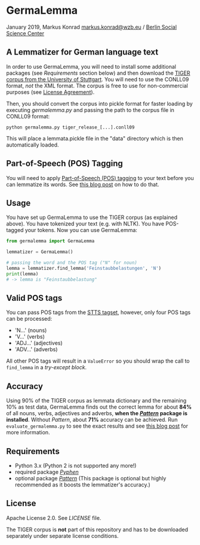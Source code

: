 # GermaLemma

January 2019, Markus Konrad <markus.konrad@wzb.eu> / [Berlin Social Science Center](https://www.wzb.eu/en)

## A Lemmatizer for German language text

In order to use GermaLemma, you will need to install some additional packages (see *Requirements* section below) and then download the [TIGER corpus from the University of Stuttgart](http://www.ims.uni-stuttgart.de/forschung/ressourcen/korpora/tiger.html). You will need to use the CONLL09 format, *not* the XML format.
The corpus is free to use for non-commercial purposes (see [License Agreement](http://www.ims.uni-stuttgart.de/forschung/ressourcen/korpora/TIGERCorpus/license/htmlicense.html)).

Then, you should convert the corpus into pickle format for faster loading by executing *germalemma.py* and passing the path to the corpus file in CONLL09 format:

```
python germalemma.py tiger_release_[...].conll09
```

This will place a lemmata.pickle file in the "data" directory which is then automatically loaded.

## Part-of-Speech (POS) Tagging

You will need to apply [Part-of-Speech (POS) tagging](https://en.wikipedia.org/wiki/Part-of-speech_tagging) to your text before you can lemmatize its words. See [this blog post](https://datascience.blog.wzb.eu/2016/07/13/accurate-part-of-speech-tagging-of-german-texts-with-nltk/) on how to do that.

## Usage

You have set up GermaLemma to use the TIGER corpus (as explained above). You have tokenized your text (e.g. with NLTK). You have POS-tagged your tokens. Now you can use GermaLemma:

```python
from germalemma import GermaLemma

lemmatizer = GermaLemma()

# passing the word and the POS tag ("N" for noun)
lemma = lemmatizer.find_lemma('Feinstaubbelastungen', 'N')
print(lemma)
# -> lemma is "Feinstaubbelastung"
```

## Valid POS tags

You can pass POS tags from the [STTS tagset](http://www.ims.uni-stuttgart.de/forschung/ressourcen/lexika/TagSets/stts-table.html), however, only four POS tags can be processed:

* 'N...' (nouns)
* 'V...' (verbs)
* 'ADJ...' (adjectives)
* 'ADV...' (adverbs)

All other POS tags will result in a `ValueError` so you should wrap the call to `find_lemma` in a *try-except block*.

## Accuracy

Using 90% of the TIGER corpus as lemmata dictionary and the remaining 10% as test data, GermaLemma finds out the correct lemma for about **84%** of all nouns, verbs, adjectives and adverbs, **when the [*Pattern*](http://www.clips.ua.ac.be/pattern) package is installed**. Without *Pattern*, about **71%** accuracy can be achieved. Run `evaluate_germalemma.py` to see the exact results and see [this blog post](https://datascience.blog.wzb.eu/2017/05/19/lemmatization-of-german-language-text/) for more information.

## Requirements

* Python 3.x (Python 2 is not supported any more!)
* required package [*Pyphen*](http://pyphen.org/)
* optional package [*Pattern*](http://www.clips.ua.ac.be/pattern) (This package is optional but highly recommended as it boosts the lemmatizer's accuracy.)

## License

Apache License 2.0. See *LICENSE* file.

The TIGER corpus is **not** part of this repository and has to be downloaded separately under separate license conditions.
